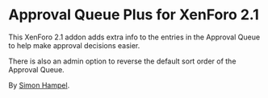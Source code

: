 Approval Queue Plus for XenForo 2.1
===================================

This XenForo 2.1 addon adds extra info to the entries in the Approval Queue to help make approval decisions easier.

There is also an admin option to reverse the default sort order of the Approval Queue.

By [Simon Hampel](https://twitter.com/SimonHampel).
